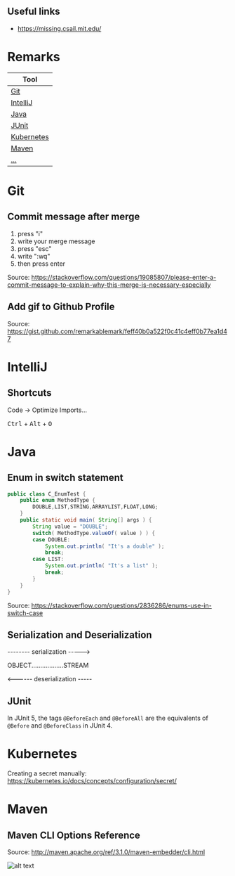 ## Useful links
- https://missing.csail.mit.edu/

# Remarks

| Tool                          |
| ----------------------------- |
| [Git](#Git)                   |
| [IntelliJ](#IntelliJ)         |
| [Java](#Java)                 |
| [JUnit](#junit)               |
| [Kubernetes](#Kubernetes)     |
| [Maven](#Maven)               |
| [...](#...)                   |

# Git

## Commit message after merge

1. press "i"
2. write your merge message
3. press "esc"
4. write ":wq"
5. then press enter

Source: https://stackoverflow.com/questions/19085807/please-enter-a-commit-message-to-explain-why-this-merge-is-necessary-especially

## Add gif to Github Profile

Source: https://gist.github.com/remarkablemark/feff40b0a522f0c41c4eff0b77ea1d47


# IntelliJ
## Shortcuts
Code → Optimize Imports...

<kbd>Ctrl</kbd> + <kbd>Alt</kbd> + <kbd>O</kbd>


# Java
## Enum in switch statement

```java
public class C_EnumTest {
    public enum MethodType {
        DOUBLE,LIST,STRING,ARRAYLIST,FLOAT,LONG;
    }
    public static void main( String[] args ) {
        String value = "DOUBLE";
        switch( MethodType.valueOf( value ) ) {
        case DOUBLE:
            System.out.println( "It's a double" );
            break;
        case LIST:
            System.out.println( "It's a list" );
            break;
        }
    }
}
```
Source: https://stackoverflow.com/questions/2836286/enums-use-in-switch-case

## Serialization and Deserialization

-------- serialization ----->

OBJECT..................STREAM

<------ deserialization -----

    

## JUnit

In JUnit 5, the tags `@BeforeEach` and `@BeforeAll` are the equivalents of `@Before` and `@BeforeClass` in JUnit 4.


# Kubernetes

Creating a secret manually: https://kubernetes.io/docs/concepts/configuration/secret/


# Maven

## Maven CLI Options Reference

Source: http://maven.apache.org/ref/3.1.0/maven-embedder/cli.html

![alt text](https://i.stack.imgur.com/wqati.png "Maven CLI Options Reference")
